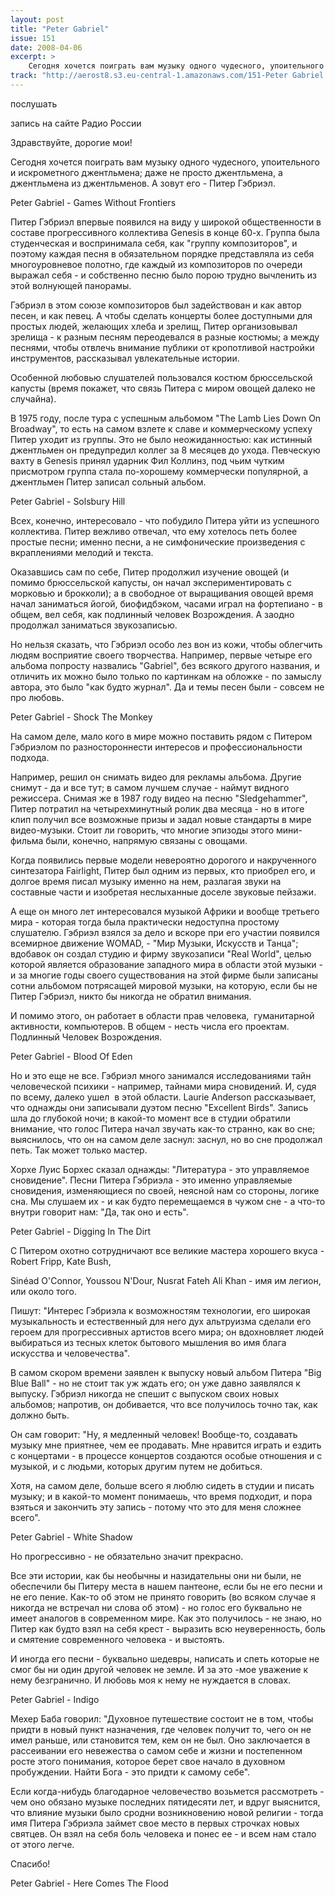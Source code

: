```yaml
---
layout: post
title: "Peter Gabriel"
issue: 151
date: 2008-04-06
excerpt: >
    Сегодня хочется поиграть вам музыку одного чудесного, упоительного и искрометного джентльмена; даже не просто джентльмена, а джентльмена из джентльменов. А зовут его - Питер Гэбриэл.
track: "http://aerost8.s3.eu-central-1.amazonaws.com/151-Peter Gabriel.mp3"
---
```


послушать

запись на сайте Радио России

Здравствуйте, дорогие мои!

Сегодня хочется поиграть вам музыку одного чудесного, упоительного и искрометного джентльмена; даже не просто джентльмена, а джентльмена из джентльменов. А зовут его - Питер Гэбриэл.

Peter Gabriel - Games Without Frontiers

Питер Гэбриэл впервые появился на виду у широкой общественности в составе прогрессивного коллектива Genesis в конце 60-х. Группа была студенческая и воспринимала себя, как "группу композиторов", и поэтому каждая песня в обязательном порядке представляла из себя многоуровневое полотно, где каждый из композиторов по очереди выражал себя - и собственно песню было порою трудно вычленить из этой волнующей панорамы.

Гэбриэл в этом союзе композиторов был задействован и как автор песен, и как певец. А чтобы сделать концерты более доступными для простых людей, желающих хлеба и зрелищ, Питер организовывал зрелища - к разным песням переодевался в разные костюмы; а между песнями, чтобы отвлечь внимание публики от кропотливой настройки инструментов, рассказывал увлекательные истории.

Особенной любовью слушателей пользовался костюм брюссельской капусты (время покажет, что связь Питера с миром овощей далеко не случайна).

В 1975 году, после тура с успешным альбомом "The Lamb Lies Down On Broadway", то есть на самом взлете к славе и коммерческому успеху Питер уходит из группы. Это не было неожиданностью: как истинный джентльмен он предупредил коллег за 8 месяцев до ухода. Певческую вахту в Genesis принял ударник Фил Коллинз, под чьим чутким присмотром группа стала по-хорошему коммерчески популярной, а джентльмен Питер записал сольный альбом.

Peter Gabriel - Solsbury Hill

Всех, конечно, интересовало - что побудило Питера уйти из успешного коллектива. Питер вежливо отвечал, что ему хотелось петь более простые песни; именно песни, а не симфонические произведения с вкраплениями мелодий и текста.

Оказавшись сам по себе, Питер продолжил изучение овощей (и помимо брюссельской капусты, он начал экспериментировать с морковью и брокколи); а в свободное от выращивания овощей время начал заниматься йогой, биофидбэком, часами играл на фортепиано - в общем, вел себя, как подлинный человек Возрождения. А заодно продолжал заниматься звукозаписью.

Но нельзя сказать, что Гэбриэл особо лез вон из кожи, чтобы облегчить людям восприятие своего творчества. Например, первые четыре его альбома попросту назвались "Gabriel", без всякого другого названия, и отличить их можно было только по картинкам на обложке - по замыслу автора, это было "как будто журнал". Да и темы песен были - совсем не про любовь.

Peter Gabriel - Shock The Monkey

На самом деле, мало кого в мире можно поставить рядом с Питером Гэбриэлом по разностороннести интересов и профессиональности подхода.

Например, решил он снимать видео для рекламы альбома. Другие снимут - да и все тут; в самом лучшем случае - наймут видного режиссера. Снимая же в 1987 году видео на песню "Sledgehammer", Питер потратил на четырехминутный ролик два месяца - но в итоге клип получил все возможные призы и задал новые стандарты в мире видео-музыки. Стоит ли говорить, что многие эпизоды этого мини-фильма были, конечно, напрямую связаны с овощами.

Когда появились первые модели невероятно дорогого и накрученного синтезатора Fairlight, Питер был одним из первых, кто приобрел его, и долгое время писал музыку именно на нем, разлагая звуки на составные части и изобретая неслыханные доселе звуковые пейзажи.

А еще он много лет интересовался музыкой Африки и вообще третьего мира - которая тогда была практически недоступна простому слушателю. Гэбриэл взялся за дело и вскоре при его участии появился всемирное движение WOMAD, - "Мир Музыки, Искусств и Танца"; вдобавок он создал студию и фирму звукозаписи "Real World", целью которой является образование западного мира в области этой музыки - и за многие годы своего существования на этой фирме были записаны сотни альбомом потрясащей мировой музыки, на которую, если бы не Питер Гэбриэл, никто бы никогда не обратил внимания.

И помимо этого, он работает в области прав человека,  гуманитарной активности, компьютеров. В общем - несть числа его проектам. Подлинный Человек Возрождения.

Peter Gabriel - Blood Of Eden

Но и это еще не все. Гэбриэл много занимался исследованиями тайн человеческой психики - например, тайнами мира сновидений. И, судя по всему, далеко ушел  в этой области. Laurie Anderson рассказывает, что однажды они записывали дуэтом песню "Exсellent Birds". Запись шла до глубокой ночи; в какой-то момент все в студии обратили внимание, что голос Питера начал звучать как-то странно, как во сне; выяснилось, что он на самом деле заснул: заснул, но во сне продолжал петь. Так может только мастер.

Хорхе Луис Борхес сказал однажды: "Литература - это управляемое сновидение". Песни Питера Гэбриэла - это именно управляемые сновидения, изменяющиеся по своей, неясной нам со стороны, логике сна. Мы слушаем их - и как будто перемещаемся в чужом сне - а что-то внутри говорит нам: "Да, так оно и есть".

Peter Gabriel - Digging In The Dirt

С Питером охотно сотрудничают все великие мастера хорошего вкуса - Robert Fripp, Kate Bush,

Sinéad O'Connor, Youssou N'Dour, Nusrat Fateh Ali Khan - имя им легион, или около того.

Пишут: "Интерес Гэбриэла к возможностям технологии, его широкая музыкальность и естественный для него дух альтруизма сделали его героем для прогрессивных артистов всего мира; он вдохновляет людей выбираться из тесных клеток бытового мышления во имя блага искусства и человечества".

В самом скором времени заявлен к выпуску новый альбом Питера "Big Blue Ball" - но не стоит так уж ждать его; он уже давно заявлялся к выпуску. Гэбриэл никогда не спешит с выпуском своих новых альбомов; напротив, он добивается, что все получилось точно так, как должно быть.

Он сам говорит: "Ну, я медленный человек! Вообще-то, создавать музыку мне приятнее, чем ее продавать. Мне нравится играть и ездить с концертами - в процессе концертов создаются особые отношения и с музыкой, и с людьми, которых другим путем не добиться.

Хотя, на самом деле, больше всего я люблю сидеть в студии и писать музыку; и в какой-то момент понимаешь, что время подходит, и пора взяться и закончить эту запись - потому что это для меня сложнее всего".

Peter Gabriel - White Shadow

Но прогрессивно - не обязательно значит прекрасно.

Все эти истории, как бы необычны и назидательны они ни были, не обеспечили бы Питеру места в нашем пантеоне, если бы не его песни и не его пение. Как-то об этом не принято говорить (во всяком случае я никогда не встречал ни слова об этом) - но голос его буквально не имеет аналогов в современном мире. Как это получилось - не знаю, но Питер как будто взял на себя крест - выразить всю неуверенность, боль и смятение современного человека - и выстоять.

И иногда его песни - буквально шедевры, написать и спеть которые не смог бы ни один другой человек не земле. И за это -мое уважение к нему безгранично. И любовь моя к нему не нуждается в словах.

Peter Gabriel - Indigo

Мехер Баба говорил: "Духовное путешествие состоит не в том, чтобы придти в новый пункт назначения, где человек получит то, чего он не имел раньше, или становится тем, кем он не был. Оно заключается в рассеивании его невежества о самом себе и жизни и постепенном росте этого понимания, которое берет свое начало в духовном пробуждении. Найти Бога - это придти к самому себе".

Если когда-нибудь благодарное человечество возьмется рассмотреть - чем оно обязано музыке последних пятидесяти лет, и вдруг выяснится, что влияние музыки было сродни возникновению новой религии - тогда имя Питера Гэбриэла займет свое место в первых строчках новых святцев. Он взял на себя боль человека и понес ее - и всем нам стало от этого легче.

Спасибо!

Peter Gabriel - Here Comes The Flood
